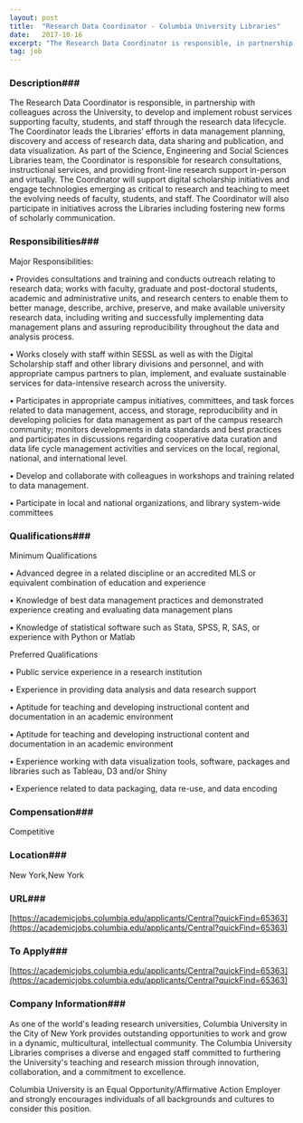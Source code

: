 ```yaml
---
layout: post
title:  "Research Data Coordinator - Columbia University Libraries"
date:   2017-10-16
excerpt: "The Research Data Coordinator is responsible, in partnership with colleagues across the University, to develop and implement robust services supporting faculty, students, and staff through the research data lifecycle. The Coordinator leads the Libraries’ efforts in data management planning, discovery and access of research data, data sharing and publication, and..."
tag: job
---
```


### Description###

The Research Data Coordinator is responsible, in partnership with colleagues across the University, to develop and implement robust services supporting faculty, students, and staff through the research data lifecycle. The Coordinator leads the Libraries’ efforts in data management planning, discovery and access of research data, data sharing and publication, and data visualization. As part of the Science, Engineering and Social Sciences Libraries team, the Coordinator is responsible for research consultations, instructional services, and providing front-line research support in-person and virtually. The Coordinator will support digital scholarship initiatives and engage technologies emerging as critical to research and teaching to meet the evolving needs of faculty, students, and staff. The Coordinator will also participate in initiatives across the Libraries including fostering new forms of scholarly communication.  


### Responsibilities###

Major Responsibilities:


• 	Provides consultations and training and conducts outreach relating to research data; works with faculty, graduate and post-doctoral students, academic and administrative units, and research centers to enable them to better manage, describe, archive, preserve, and make available university research data, including writing and successfully implementing data management plans and assuring reproducibility throughout the data and analysis process.


• 	Works closely with staff within SESSL as well as with the Digital Scholarship staff and other library divisions and personnel, and with appropriate campus partners to plan, implement, and evaluate sustainable services for data-intensive research across the university.



• 	Participates in appropriate campus initiatives, committees, and task forces related to data management, access, and storage, reproducibility and in developing policies for data management as part of the campus research community; monitors developments in data standards and best practices and participates in discussions regarding cooperative data curation and data life cycle management activities and services on the local, regional, national, and international level.


• 	Develop and collaborate with colleagues in workshops and training related to data management. 


• 	Participate in local and national organizations, and library system-wide committees



### Qualifications###

Minimum Qualifications


• 	Advanced degree in a related discipline or an accredited MLS or equivalent combination of education and experience

• 	Knowledge of best data management practices and demonstrated experience creating and evaluating data management plans

• 	Knowledge of statistical software such as Stata, SPSS, R, SAS, or experience with Python or Matlab

Preferred Qualifications


• 	Public service experience in a research institution

• 	Experience in providing data analysis and data research support

• 	Aptitude for teaching and developing instructional content and documentation in an academic environment

• 	Aptitude for teaching and developing instructional content and documentation in an academic environment

• 	Experience working with data visualization tools, software, packages and libraries such as Tableau, D3 and/or Shiny

• 	Experience related to data packaging, data re-use, and data encoding



### Compensation###

Competitive


### Location###

New York,New York


### URL###

[https://academicjobs.columbia.edu/applicants/Central?quickFind=65363](https://academicjobs.columbia.edu/applicants/Central?quickFind=65363)  

### To Apply###

[https://academicjobs.columbia.edu/applicants/Central?quickFind=65363](https://academicjobs.columbia.edu/applicants/Central?quickFind=65363)  




### Company Information###

As one of the world's leading research universities, Columbia University in the City of New York provides outstanding opportunities to work and grow in a dynamic, multicultural, intellectual community. The Columbia University Libraries comprises a diverse and engaged staff committed to furthering the University's teaching and research mission through innovation, collaboration, and a commitment to excellence.

Columbia University is an Equal Opportunity/Affirmative Action Employer and strongly encourages individuals of all backgrounds and cultures to consider this position.  




